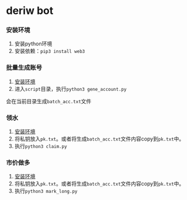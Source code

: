 # deriw bot

### 安装环境

1. 安装python环境
2. 安装依赖：`pip3 install web3`

### 批量生成账号

1. [安装环境](#安装环境)
2. 进入`script`目录，执行`python3 gene_account.py`

会在当前目录生成`batch_acc.txt`文件

### 领水

1. [安装环境](#安装环境)
2. 将私钥放入`pk.txt`。或者将生成`batch_acc.txt`文件内容copy到`pk.txt`中。
3. 执行`python3 claim.py`  


### 市价做多

1. [安装环境](#安装环境)
2. 将私钥放入`pk.txt`。或者将生成`batch_acc.txt`文件内容copy到`pk.txt`中。
3. 执行`python3 mark_long.py`  